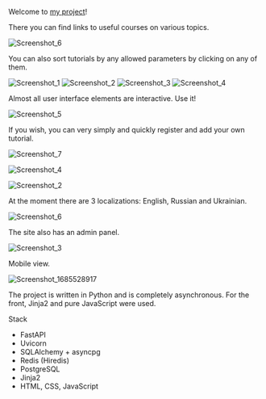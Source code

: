 Welcome to [my project](https://tutorials-project.onrender.com/tt/1)!

There you can find links to useful courses on various topics.

![Screenshot_6](https://github.com/hardglitch/it_tutorials_project/assets/49201692/19c717db-8ea7-4c0b-990c-cf246ab8280c)


You can also sort tutorials by any allowed parameters by clicking on any of them.

![Screenshot_1](https://github.com/hardglitch/it_tutorials_project/assets/49201692/86452cb8-9cc0-4980-84e9-e1e9e51e1af7)
![Screenshot_2](https://github.com/hardglitch/it_tutorials_project/assets/49201692/48f207f5-75d4-4731-b8e0-2f23e3dd5208)
![Screenshot_3](https://github.com/hardglitch/it_tutorials_project/assets/49201692/d8198baa-3e08-4760-9fad-e0fca7702f1d)
![Screenshot_4](https://github.com/hardglitch/it_tutorials_project/assets/49201692/ce178ccc-95d1-4dd0-82d7-ef0b1b4f8ebb)


Almost all user interface elements are interactive. Use it!

![Screenshot_5](https://github.com/hardglitch/it_tutorials_project/assets/49201692/408434b2-f9e8-46bc-8bc0-58f3b8c137f8)


If you wish, you can very simply and quickly register and add your own tutorial.

![Screenshot_7](https://github.com/hardglitch/it_tutorials_project/assets/49201692/af0198f5-01ab-4f6a-827b-3f09a11de6e7)

![Screenshot_4](https://github.com/hardglitch/it_tutorials_project/assets/49201692/d1e25a83-4d77-4dc3-8eb9-120245a915e8)

![Screenshot_2](https://github.com/hardglitch/it_tutorials_project/assets/49201692/2b331d79-b8eb-4721-9a6c-bffabf77c512)


At the moment there are 3 localizations: English, Russian and Ukrainian.

![Screenshot_6](https://github.com/hardglitch/it_tutorials_project/assets/49201692/550b97e2-3c38-470a-a3d3-f97498b032d8)


The site also has an admin panel.

![Screenshot_3](https://github.com/hardglitch/it_tutorials_project/assets/49201692/6a923a18-40d1-49d0-856d-ce79cfa943be)


Mobile view.

![Screenshot_1685528917](https://github.com/hardglitch/it_tutorials_project/assets/49201692/d55bc936-a3a3-458c-9d0d-865937c9ddec)


The project is written in Python and is completely asynchronous.
For the front, Jinja2 and pure JavaScript were used.

Stack
- FastAPI
- Uvicorn
- SQLAlchemy + asyncpg
- Redis (Hiredis)
- PostgreSQL
- Jinja2
- HTML, CSS, JavaScript
